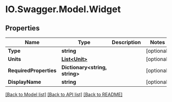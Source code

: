 # IO.Swagger.Model.Widget
## Properties

Name | Type | Description | Notes
------------ | ------------- | ------------- | -------------
**Type** | **string** |  | [optional] 
**Units** | [**List&lt;Unit&gt;**](Unit.md) |  | [optional] 
**RequiredProperties** | **Dictionary&lt;string, string&gt;** |  | [optional] 
**DisplayName** | **string** |  | [optional] 

[[Back to Model list]](../README.md#documentation-for-models) [[Back to API list]](../README.md#documentation-for-api-endpoints) [[Back to README]](../README.md)

